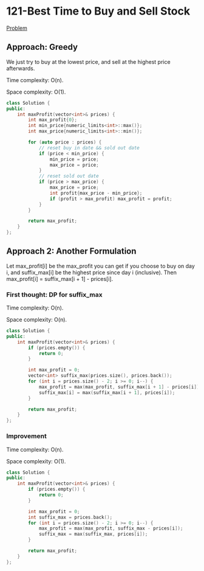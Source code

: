 # 121-Best Time to Buy and Sell Stock

[Problem](https://leetcode.com/problems/best-time-to-buy-and-sell-stock/)

## Approach: Greedy

We just try to buy at the lowest price, and sell at the highest price afterwards.

Time complexity: O(n).

Space complexity: O(1).

```c++
class Solution {
public:
    int maxProfit(vector<int>& prices) {
        int max_profit{0};
        int min_price{numeric_limits<int>::max()};
        int max_price{numeric_limits<int>::min()};

        for (auto price : prices) {
            // reset buy in date && sold out date
            if (price < min_price) {
                min_price = price;
                max_price = price;
            }
            // reset sold out date
            if (price > max_price) {
                max_price = price;
                int profit{max_price - min_price};
                if (profit > max_profit) max_profit = profit;
            }
        }

        return max_profit;
    }
};
```

## Approach 2: Another Formulation

Let max_profit[i] be the max_profit you can get if you choose to buy on day i, and suffix_max[i] be the highest price since day i (inclusive). Then max_profit[i] = suffix_max[i + 1] - prices[i].

### First thought: DP for suffix_max

Time complexity: O(n).

Space complexity: O(n).

```cpp
class Solution {
public:
    int maxProfit(vector<int>& prices) {
        if (prices.empty()) {
            return 0;
        }

        int max_profit = 0;
        vector<int> suffix_max(prices.size(), prices.back());
        for (int i = prices.size() - 2; i >= 0; i--) {
            max_profit = max(max_profit, suffix_max[i + 1] - prices[i]);
            suffix_max[i] = max(suffix_max[i + 1], prices[i]);
        }

        return max_profit;
    }
};
```

### Improvement

Time complexity: O(n).

Space complexity: O(1).

```cpp
class Solution {
public:
    int maxProfit(vector<int>& prices) {
        if (prices.empty()) {
            return 0;
        }

        int max_profit = 0;
        int suffix_max = prices.back();
        for (int i = prices.size() - 2; i >= 0; i--) {
            max_profit = max(max_profit, suffix_max - prices[i]);
            suffix_max = max(suffix_max, prices[i]);
        }

        return max_profit;
    }
};
```
